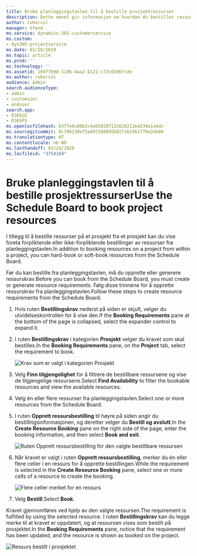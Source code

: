 ```yaml
---
title: Bruke planleggingstavlen til å bestille prosjektressurser
description: Dette emnet gir informasjon om hvordan du bestiller ressuser.
author: ruhercul
manager: kfend
ms.service: dynamics-365-customerservice
ms.custom:
- dyn365-projectservice
ms.date: 03/28/2019
ms.topic: article
ms.prod: ''
ms.technology: ''
ms.assetid: 169f7b98-119b-4aa2-b121-c73c0396fcde
ms.author: ruhercul
audience: Admin
search.audienceType:
- admin
- customizer
- enduser
search.app:
- D365CE
- D365PS
ms.openlocfilehash: b377e0c80b2c4eb5028f131620213ea534a1a4dc
ms.sourcegitcommit: 8c786230ef2a497280885b827162561776e2eb00
ms.translationtype: HT
ms.contentlocale: nb-NO
ms.lasthandoff: 03/24/2020
ms.locfileid: "3754169"
---
```

# <a name="use-the-schedule-board-to-book-project-resources"></a><span data-ttu-id="b66a1-103">Bruke planleggingstavlen til å bestille prosjektressurser</span><span class="sxs-lookup"><span data-stu-id="b66a1-103">Use the Schedule Board to book project resources</span></span>

<span data-ttu-id="b66a1-104">I tillegg til å bestille ressurser på et prosjekt fra et prosjekt kan du vise foreta forpliktende eller ikke-forpliktende bestillinger av ressurser fra planleggingstavlen.</span><span class="sxs-lookup"><span data-stu-id="b66a1-104">In addition to booking resources on a project from within a project, you can hard-book or soft-book resources from the Schedule Board.</span></span>

<span data-ttu-id="b66a1-105">Før du kan bestille fra planleggingstavlen, må du opprette eller generere ressurskrav.</span><span class="sxs-lookup"><span data-stu-id="b66a1-105">Before you can book from the Schedule Board, you must create or generate resource requirements.</span></span> <span data-ttu-id="b66a1-106">Følg disse trinnene for å opprette ressurskrav fra planleggingstavlen.</span><span class="sxs-lookup"><span data-stu-id="b66a1-106">Follow these steps to create resource requirements from the Schedule Board.</span></span>

1. <span data-ttu-id="b66a1-107">Hvis ruten **Bestillingskrav** nederst på siden er skjult, velger du utvidelseskontrollen for å vise den.</span><span class="sxs-lookup"><span data-stu-id="b66a1-107">If the **Booking Requirements** pane at the bottom of the page is collapsed, select the expander control to expand it.</span></span>
2. <span data-ttu-id="b66a1-108">I ruten **Bestillingskrav** i kategorien **Prosjekt** velger du kravet som skal bestilles.</span><span class="sxs-lookup"><span data-stu-id="b66a1-108">In the **Booking Requirements** pane, on the **Project** tab, select the requirement to book.</span></span>

    ![Krav som er valgt i kategorien Prosjekt](media/Resource-Management-image73.png)

3. <span data-ttu-id="b66a1-110">Velg **Finn tilgjengelighet** for å filtrere de bestillbare ressursene og vise de tilgjengelige ressursene.</span><span class="sxs-lookup"><span data-stu-id="b66a1-110">Select **Find Availability** to filter the bookable resources and view the available resources.</span></span> 
4. <span data-ttu-id="b66a1-111">Velg én eller flere ressurser fra planleggingstavlen.</span><span class="sxs-lookup"><span data-stu-id="b66a1-111">Select one or more resources from the Schedule Board.</span></span> 
5. <span data-ttu-id="b66a1-112">I ruten **Opprett ressursbestilling** til høyre på siden angir du bestillingsinformasjonen, og deretter velger du **Bestill og avslutt**.</span><span class="sxs-lookup"><span data-stu-id="b66a1-112">In the **Create Resource Booking** pane on the right side of the page, enter the booking information, and then select **Book and exit**.</span></span>

    ![Ruten Opprett ressursbestilling for den valgte bestillbare ressursen](media/Resource-Management-image74.png)

6. <span data-ttu-id="b66a1-114">Når kravet er valgt i ruten **Opprett ressursbestilling**, merker du én eller flere celler i en ressurs for å opprette bestillingen.</span><span class="sxs-lookup"><span data-stu-id="b66a1-114">While the requirement is selected in the **Create Resource Booking** pane, select one or more cells of a resource to create the booking.</span></span>

    ![Flere celler merket for en ressurs](media/Resource-Management-image75.png)

7. <span data-ttu-id="b66a1-116">Velg **Bestill**.</span><span class="sxs-lookup"><span data-stu-id="b66a1-116">Select **Book**.</span></span>

<span data-ttu-id="b66a1-117">Kravet gjennomføres ved hjelp av den valgte ressursen.</span><span class="sxs-lookup"><span data-stu-id="b66a1-117">The requirement is fulfilled by using the selected resource.</span></span> <span data-ttu-id="b66a1-118">I ruten **Bestillingskrav** kan du legge merke til at kravet er oppdatert, og at ressursen vises som bestilt på prosjektet.</span><span class="sxs-lookup"><span data-stu-id="b66a1-118">In the **Booking Requirements** pane, notice that the requirement has been updated, and the resource is shown as booked on the project.</span></span>

![Ressurs bestilt i prosjektet](media/Resource-Management-image76.png)
